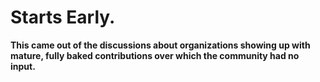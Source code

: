 Starts Early.
=============

**This came out of the discussions about organizations showing up with mature, fully baked contributions over which the community had no input.**

